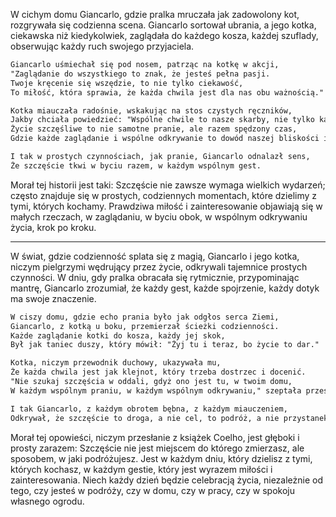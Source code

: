 W cichym domu Giancarlo, gdzie pralka mruczała jak zadowolony kot, rozgrywała się codzienna scena. Giancarlo sortował ubrania, a jego kotka, ciekawska niż kiedykolwiek, zaglądała do każdego kosza, każdej szuflady, obserwując każdy ruch swojego przyjaciela.

```markdown
Giancarlo uśmiechał się pod nosem, patrząc na kotkę w akcji,
"Zaglądanie do wszystkiego to znak, że jesteś pełna pasji.
Twoje kręcenie się wszędzie, to nie tylko ciekawość,
To miłość, która sprawia, że każda chwila jest dla nas obu ważnością."

Kotka miauczała radośnie, wskakując na stos czystych ręczników,
Jakby chciała powiedzieć: "Wspólne chwile to nasze skarby, nie tylko kawałki bawełny.
Życie szczęśliwe to nie samotne pranie, ale razem spędzony czas,
Gdzie każde zaglądanie i wspólne odkrywanie to dowód naszej bliskości i wiąz."

I tak w prostych czynnościach, jak pranie, Giancarlo odnalazł sens,
Że szczęście tkwi w byciu razem, w każdym wspólnym gest.
```

Morał tej historii jest taki: Szczęście nie zawsze wymaga wielkich wydarzeń; często znajduje się w prostych, codziennych momentach, które dzielimy z tymi, których kochamy. Prawdziwa miłość i zainteresowanie objawiają się w małych rzeczach, w zaglądaniu, w byciu obok, w wspólnym odkrywaniu życia, krok po kroku.


-----
W świat, gdzie codzienność splata się z magią, Giancarlo i jego kotka, niczym pielgrzymi wędrujący przez życie, odkrywali tajemnice prostych czynności. W dniu, gdy pralka obracała się rytmicznie, przypominając mantrę, Giancarlo zrozumiał, że każdy gest, każde spojrzenie, każdy dotyk ma swoje znaczenie.

```markdown
W ciszy domu, gdzie echo prania było jak odgłos serca Ziemi,
Giancarlo, z kotką u boku, przemierzał ścieżki codzienności.
Każde zaglądanie kotki do kosza, każdy jej skok,
Był jak taniec duszy, który mówił: "Żyj tu i teraz, bo życie to dar."

Kotka, niczym przewodnik duchowy, ukazywała mu,
Że każda chwila jest jak klejnot, który trzeba dostrzec i docenić.
"Nie szukaj szczęścia w oddali, gdyż ono jest tu, w twoim domu,
W każdym wspólnym praniu, w każdym wspólnym odkrywaniu," szeptała przestrzeń.

I tak Giancarlo, z każdym obrotem bębna, z każdym miauczeniem,
Odkrywał, że szczęście to droga, a nie cel, to podróż, a nie przystanek.
```

Morał tej opowieści, niczym przesłanie z książek Coelho, jest głęboki i prosty zarazem: Szczęście nie jest miejscem do którego zmierzasz, ale sposobem, w jaki podróżujesz. Jest w każdym dniu, który dzielisz z tymi, których kochasz, w każdym gestie, który jest wyrazem miłości i zainteresowania. Niech każdy dzień będzie celebracją życia, niezależnie od tego, czy jesteś w podróży, czy w domu, czy w pracy, czy w spokoju własnego ogrodu.